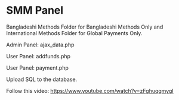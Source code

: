 # SMM Panel

Bangladeshi Methods Folder for Bangladeshi Methods Only
and
International Methods Folder for Global Payments Only.

Admin Panel: ajax_data.php

User Panel: addfunds.php

User Panel: payment.php

Upload SQL to the database.

Follow this video: https://www.youtube.com/watch?v=zFghuqqmygI